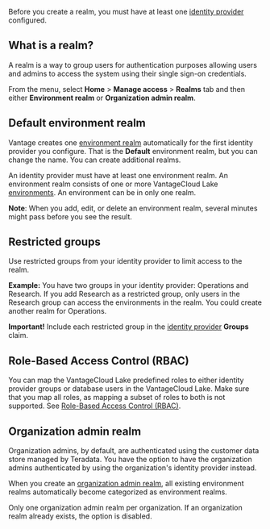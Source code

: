 Before you create a realm, you must have at least one [identity provider](whf1680184025148.md) configured.

## What is a realm?


A realm is a way to group users for authentication purposes allowing users and admins to access the system using their single sign-on credentials.

From the menu, select **Home** > **Manage access** > **Realms** tab and then either **Environment realm** or **Organization admin realm**.

## Default environment realm


Vantage creates one [environment realm](jbj1680184191443.md) automatically for the first identity provider you configure. That is the **Default** environment realm, but you can change the name. You can create additional realms.

An identity provider must have at least one environment realm. An environment realm consists of one or more VantageCloud Lake [environments](sbt1640280496980.md). An environment can be in only one realm.

**Note**: When you add, edit, or delete an environment realm, several minutes might pass before you see the result.

## Restricted groups


Use restricted groups from your identity provider to limit access to the realm.

**Example:** You have two groups in your identity provider: Operations and Research. If you add Research as a restricted group, only users in the Research group can access the environments in the realm. You could create another realm for Operations.

**Important!** Include each restricted group in the [identity provider](whf1680184025148.md) **Groups** claim.

## Role-Based Access Control (RBAC)


You can map the VantageCloud Lake predefined roles to either identity provider groups or database users in the VantageCloud Lake. Make sure that you map all roles, as mapping a subset of roles to both is not supported. See [Role-Based Access Control (RBAC)](https://docs.teradata.com/access/sources/dita/topic?dita:topicPath=jzo1722836167532.dita&utm_source=console&utm_medium=iph).

## Organization admin realm


Organization admins, by default, are authenticated using the customer data store managed by Teradata. You have the option to have the organization admins authenticated by using the organization's identity provider instead.

When you create an [organization admin realm](nfu1744756750773.md), all existing environment realms automatically become categorized as environment realms.

Only one organization admin realm per organization. If an organization realm already exists, the option is disabled.

